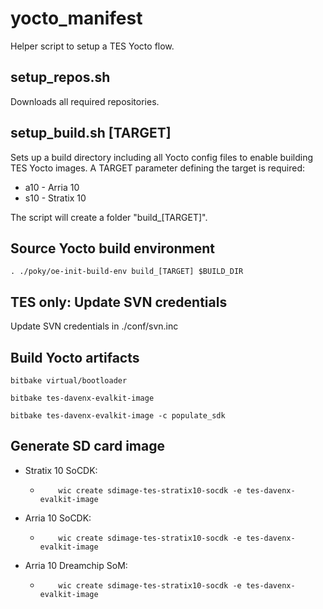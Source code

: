 # yocto_manifest
Helper script to setup a TES Yocto flow.

## setup_repos.sh
Downloads all required repositories.

## setup_build.sh [TARGET]
Sets up a build directory including all Yocto config files to enable building TES Yocto images.
A TARGET parameter defining the target is required:
* a10 - Arria 10
* s10 - Stratix 10

The script will create a folder "build_[TARGET]".

## Source Yocto build environment

	. ./poky/oe-init-build-env build_[TARGET] $BUILD_DIR

## TES only: Update SVN credentials

Update SVN credentials in ./conf/svn.inc

## Build Yocto artifacts

	bitbake virtual/bootloader

	bitbake tes-davenx-evalkit-image

	bitbake tes-davenx-evalkit-image -c populate_sdk

## Generate SD card image

* Stratix 10 SoCDK:
  * 		wic create sdimage-tes-stratix10-socdk -e tes-davenx-evalkit-image
* Arria 10 SoCDK:
  * 		wic create sdimage-tes-stratix10-socdk -e tes-davenx-evalkit-image
* Arria 10 Dreamchip SoM:
  * 		wic create sdimage-tes-stratix10-socdk -e tes-davenx-evalkit-image
